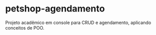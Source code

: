 # petshop-agendamento
Projeto acadêmico em console para CRUD e agendamento, aplicando conceitos de POO.
